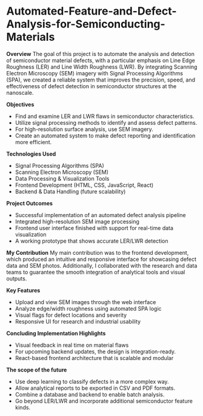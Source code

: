 # Automated-Feature-and-Defect-Analysis-for-Semiconducting-Materials

**Overview**
The goal of this project is to automate the analysis and detection of semiconductor material defects, with a particular emphasis on Line Edge Roughness (LER) and Line Width Roughness (LWR). By integrating Scanning Electron Microscopy (SEM) imagery with Signal Processing Algorithms (SPA), we created a reliable system that improves the precision, speed, and effectiveness of defect detection in semiconductor structures at the nanoscale.

**Objectives**

- Find and examine LER and LWR flaws in semiconductor characteristics.
- Utilize signal processing methods to identify and assess defect patterns.
- For high-resolution surface analysis, use SEM imagery.
- Create an automated system to make defect reporting and identification more efficient.

**Technologies Used**

- Signal Processing Algorithms (SPA)
- Scanning Electron Microscopy (SEM)
- Data Processing & Visualization Tools
- Frontend Development (HTML, CSS, JavaScript, React)
- Backend & Data Handling (future scalability)

**Project Outcomes**

- Successful implementation of an automated defect analysis pipeline
- Integrated high-resolution SEM image processing
- Frontend user interface finished with support for real-time data visualization
- A working prototype that shows accurate LER/LWR detection

**My Contribution**
My main contribution was to the frontend development, which produced an intuitive and responsive interface for showcasing defect data and SEM photos.  Additionally, I collaborated with the research and data teams to guarantee the smooth integration of analytical tools and visual outputs.

**Key Features**

- Upload and view SEM images through the web interface
- Analyze edge/width roughness using automated SPA logic
- Visual flags for defect locations and severity
- Responsive UI for research and industrial usability

**Concluding Implementation Highlights**

- Visual feedback in real time on material flaws
- For upcoming backend updates, the design is integration-ready.
- React-based frontend architecture that is scalable and modular

**The scope of the future**

- Use deep learning to classify defects in a more complex way.
- Allow analytical reports to be exported in CSV and PDF formats.
- Combine a database and backend to enable batch analysis.
- Go beyond LER/LWR and incorporate additional semiconductor feature kinds.
